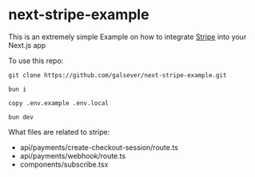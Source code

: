 # next-stripe-example

This is an extremely simple Example on how to integrate [Stripe](https://stripe.com/) into your Next.js app

To use this repo:
````shell
git clone https://github.com/galsever/next-stripe-example.git
````
````shell
bun i
````
````shell
copy .env.example .env.local
````
````shell
bun dev
````

What files are related to stripe:
- api/payments/create-checkout-session/route.ts
- api/payments/webhook/route.ts
- components/subscribe.tsx